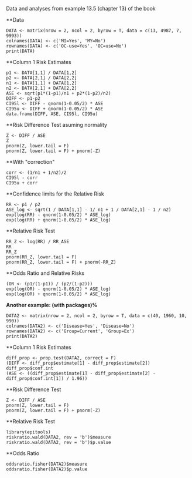 Data and analyses from example 13.5 (chapter 13) of the book

**Data
```{r}
DATA <- matrix(nrow = 2, ncol = 2, byrow = T, data = c(13, 4987, 7, 9993))
colnames(DATA) <- c('MI=Yes', 'MY=No')
rownames(DATA) <- c('OC-use=Yes', 'OC=use=No')
print(DATA)
```
**Column 1 Risk Estimates
```{r}
p1 <- DATA[1,1] / DATA[1,2]
p2 <- DATA[2,1] / DATA[2,2]
n1 <- DATA[1,1] + DATA[1,2]
n2 <- DATA[2,1] + DATA[2,2]
ASE <- sqrt(p1*(1-p1)/n1 + p2*(1-p2)/n2)
DIFF <- p1-p2
CI95l <- DIFF - qnorm(1-0.05/2) * ASE
CI95u <- DIFF + qnorm(1-0.05/2) * ASE
data.frame(DIFF, ASE, CI95l, CI95u)
```
**Risk Difference Test asuming normality
```{r}
Z <- DIFF / ASE
Z
pnorm(Z, lower.tail = F)
pnorm(Z, lower.tail = F) + pnorm(-Z)
```
**With "correction"
```{r}
corr <- (1/n1 + 1/n2)/2
CI95l - corr
CI95u + corr
```
**Confidence limits for the Relative Risk
```{r}
RR <- p1 / p2
ASE_log <- sqrt(1 / DATA[1,1] - 1/ n1 + 1 / DATA[2,1] - 1 / n2)
exp(log(RR) - qnorm(1-0.05/2) * ASE_log)
exp(log(RR) + qnorm(1-0.05/2) * ASE_log)
```
**Relative Risk Test
```{r}
RR_Z <- log(RR) / RR_ASE
RR
RR_Z
pnorm(RR_Z, lower.tail = F)
pnorm(RR_Z, lower.tail = F) + pnorm(-RR_Z)
```
**Odds Ratio and Relative Risks
```{r}
(OR <- (p1/(1-p1)) / (p2/(1-p2)))
exp(log(OR) - qnorm(1-0.05/2) * ASE_log)
exp(log(OR) + qnorm(1-0.05/2) * ASE_log)
```
**Another example: (with packages)%**
```{r}
DATA2 <- matrix(nrow = 2, ncol = 2, byrow = T, data = c(40, 1960, 10, 990))
colnames(DATA2) <- c('Disease=Yes', 'Disease=No')
rownames(DATA2) <- c('Group=Current', 'Group=Ex')
print(DATA2)
```
**Column 1 Risk Estimates
```{r}
diff_prop <- prop.test(DATA2, correct = F)
(DIFF <- diff_prop$estimate[1] - diff_prop$estimate[2])
diff_prop$conf.int
(ASE <- ((diff_prop$estimate[1] - diff_prop$estimate[2] - diff_prop$conf.int[1]) / 1.96))
```
**Risk Difference Test
```{r}
Z <- DIFF / ASE
pnorm(Z, lower.tail = F)
pnorm(Z, lower.tail = F) + pnorm(-Z)
```
**Relative Risk Test
```{r}
library(epitools)
riskratio.wald(DATA2, rev = 'b')$measure
riskratio.wald(DATA2, rev = 'b')$p.value
```
**Odds Ratio
```{r}
oddsratio.fisher(DATA2)$measure
oddsratio.fisher(DATA2)$p.value
```
